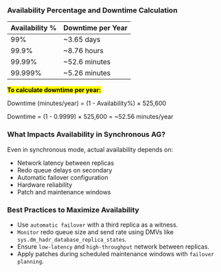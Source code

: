 ### Availability Percentage and Downtime Calculation

|Availability %|Downtime per Year|
|----------------|------------------|
|99%     |~3.65 days|
|99.9%   |~8.76 hours|
|99.99%  |~52.6 minutes|
|99.999% |~5.26 minutes|

<mark><b>To calculate downtime per year:</mark></b>

Downtime (minutes/year) = (1 - Availability%) × 525,600

Downtime = (1 - 0.9999) × 525,600 = ~52.56 minutes/year


### What Impacts Availability in Synchronous AG?

Even in synchronous mode, actual availability depends on:

- Network latency between replicas
- Redo queue delays on secondary
- Automatic failover configuration
- Hardware reliability
- Patch and maintenance windows


### Best Practices to Maximize Availability

- Use `automatic failover` with a third replica as a witness.
- `Monitor` redo queue size and send rate using DMVs like `sys.dm_hadr_database_replica_states`.
- Ensure `low-latency` and `high-throughput` network between replicas.
- Apply patches during scheduled maintenance windows with `failover planning`.

